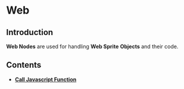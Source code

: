 # Web 

## Introduction

**Web Nodes** are used for handling **Web Sprite** **Objects** and their code.

## Contents

* [**Call Javascript Function**](call-javascript-function.md)

